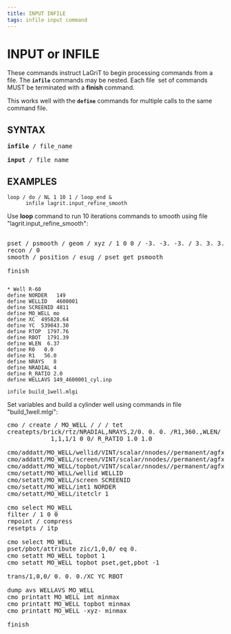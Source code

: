 ```yaml
---
title: INPUT INFILE
tags: infile input command 
---
```


# INPUT or INFILE

These commands instruct LaGriT to begin processing commands from a file. The **`infile`** commands may be nested. Each file  set of commands MUST be terminated with a **finish** command.

This works well with the **`define`** commands for multiple calls to the same command file.
 

## SYNTAX

<pre>
<b>infile</b> / file_name

<b>input</b> / file_name
</pre>

## EXAMPLES
```
loop / do / NL 1 10 1 / loop_end &
      infile lagrit.input_refine_smooth
```
Use **loop** command to run 10 iterations commands to smooth using file "lagrit.input_refine_smooth":
<pre class="lg-output">

pset / psmooth / geom / xyz / 1 0 0 / -3. -3. -3. / 3. 3. 3.
recon / 0
smooth / position / esug / pset get psmooth

finish
</pre>


```

* Well R-60   
define NORDER   149 
define WELLID   4600001 
define SCREENID 4811 
define MO_WELL mo 
define XC  495828.64 
define YC  539043.30 
define RTOP  1797.76 
define RBOT  1791.39 
define WLEN  6.37 
define R0   0.0 
define R1   56.0 
define NRAYS   8 
define NRADIAL 4 
define R_RATIO 2.0 
define WELLAVS 149_4600001_cyl.inp 

infile build_1well.mlgi
```
Set variables and build a cylinder well using commands in file "build_1well.mlgi":
<pre class="lg-output">
cmo / create / MO_WELL / / / tet
createpts/brick/rtz/NRADIAL,NRAYS,2/0. 0. 0. /R1,360.,WLEN/ &
            1,1,1/1 0 0/ R_RATIO 1.0 1.0

cmo/addatt/MO_WELL/wellid/VINT/scalar/nnodes//permanent/agfx/0
cmo/addatt/MO_WELL/screen/VINT/scalar/nnodes//permanent/agfx/0
cmo/addatt/MO_WELL/topbot/VINT/scalar/nnodes//permanent/agfx/0
cmo/setatt/MO_WELL/wellid WELLID
cmo/setatt/MO_WELL/screen SCREENID
cmo/setatt/MO_WELL/imt1 NORDER
cmo/setatt/MO_WELL/itetclr 1

cmo select MO_WELL
filter / 1 0 0
rmpoint / compress
resetpts / itp

cmo select MO_WELL
pset/pbot/attribute zic/1,0,0/ eq 0.
cmo setatt MO_WELL topbot 1
cmo setatt MO_WELL topbot pset,get,pbot -1

trans/1,0,0/ 0. 0. 0./XC YC RBOT

dump avs WELLAVS MO_WELL
cmo printatt MO_WELL imt minmax
cmo printatt MO_WELL topbot minmax
cmo printatt MO_WELL -xyz- minmax

finish
</pre>


